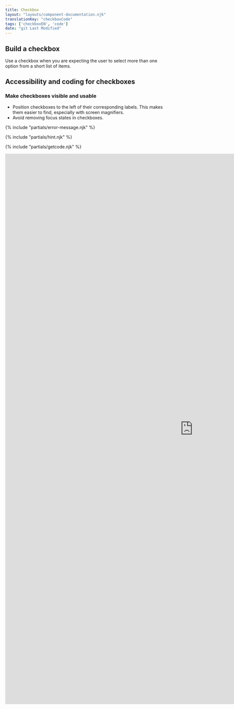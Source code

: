 ```yaml
---
title: Checkbox
layout: "layouts/component-documentation.njk"
translationKey: "checkboxCode"
tags: ['checkboxEN', 'code']
date: "git Last Modified"
---
```


## Build a checkbox

Use a checkbox when you are expecting the user to select more than one option from a short list of items.

## Accessibility and coding for checkboxes

### Make checkboxes visible and usable

- Position checkboxes to the left of their corresponding labels. This makes them easier to find, especially with screen magnifiers.
- Avoid removing focus states in checkboxes.

{% include "partials/error-message.njk" %}

{% include "partials/hint.njk" %}

{% include "partials/getcode.njk" %}

<iframe
  title="Overview of gcds-checkbox properties and events."
  src="https://cds-snc.github.io/gcds-components/?path=/docs/components-checkbox--default&viewMode=docs&shortcuts=false&singleStory=true"
  width="1200"
  height="1760"
  style="display: block; margin: 0 auto;"
  frameBorder="0"
></iframe>
